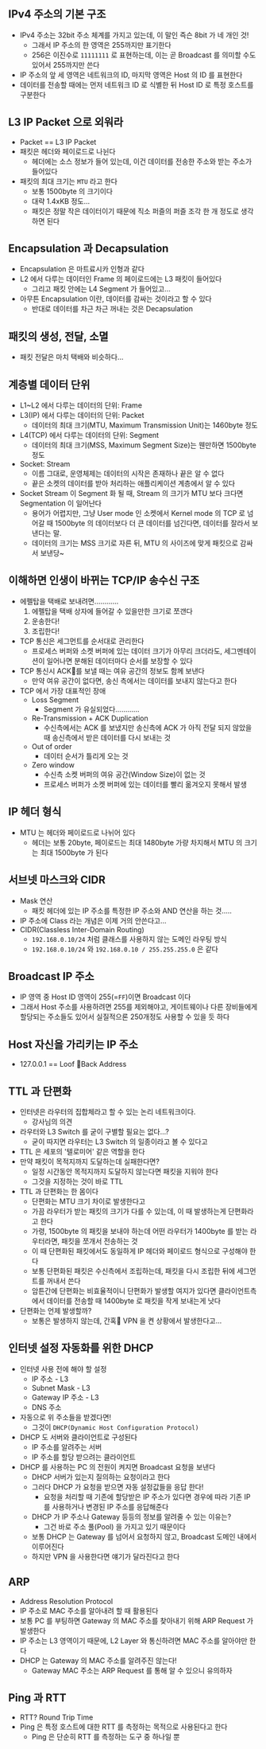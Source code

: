 ## IPv4 주소의 기본 구조
- IPv4 주소는 32bit 주소 체계를 가지고 있는데, 이 말인 즉슨 8bit 가 네 개인 것!
	- 그래서 IP 주소의 한 영역은 255까지만 표기한다
	- 256은 이진수로 `11111111` 로 표현하는데, 이는 곧 Broadcast 를 의미할 수도 있어서 255까지만 쓴다
- IP 주소의 앞 세 영역은 네트워크의 ID, 마지막 영역은 Host 의 ID 를 표현한다
- 데이터를 전송할 때에는 먼저 네트워크 ID 로 식별한 뒤 Host ID 로 특정 호스트를 구분한다

## L3 IP Packet 으로 외워라
- Packet == L3 IP Packet
- 패킷은 헤더와 페이로드로 나뉜다
	- 헤더에는 소스 정보가 들어 있는데, 이건 데이터를 전송한 주소와 받는 주소가 들어있다
- 패킷의 최대 크기는 `MTU` 라고 한다
	- 보통 1500byte 의 크기이다
	- 대략 1.4xKB 정도...
	- 패킷은 정말 작은 데이터이기 때문에 직소 퍼즐의 퍼즐 조각 한 개 정도로 생각하면 된다

##   Encapsulation 과 Decapsulation
- Encapsulation 은 마트료시카 인형과 같다
- L2 에서 다루는 데이터인 Frame 의 페이로드에는 L3 패킷이 들어있다
	- 그리고 패킷 안에는 L4 Segment 가 들어있고...
- 아무튼 Encapsulation 이란, 데이터를 감싸는 것이라고 할 수 있다
	- 반대로 데이터를 차근 차근 꺼내는 것은 Decapsulation

## 패킷의 생성, 전달, 소멸
- 패킷 전달은 마치 택배와 비슷하다...

## 계층별 데이터 단위
- L1~L2 에서 다루는 데이터의 단위: Frame
- L3(IP) 에서 다루는 데이터의 단위: Packet
	- 데이터의 최대 크기(MTU, Maximum Transmission Unit)는 1460byte 정도
- L4(TCP) 에서 다루는 데이터의 단위: Segment
	- 데이터의 최대 크기(MSS, Maximum Segment Size)는 웬만하면 1500byte 정도
- Socket: Stream
	- 이름 그대로, 운영체제는 데이터의 시작은 존재하나 끝은 알 수 없다
	- 끝은 소켓의 데이터를 받아 처리하는 애플리케이션 계층에서 알 수 있다
- Socket Stream 이 Segment 화 될 때, Stream 의 크기가 MTU 보다 크다면 Segmentation 이 일어난다
	- 용어가 어렵지만, 그냥 User mode 인 소켓에서 Kernel mode 의 TCP 로 넘어갈 때 1500byte 의 데이터보다 더 큰 데이터를 넘긴다면, 데이터를 잘라서 보낸다는 말.
	- 데이터의 크기는 MSS 크기로 자른 뒤, MTU 의 사이즈에 맞게 패킷으로 감싸서 보낸당~

## 이해하면 인생이 바뀌는 TCP/IP 송수신 구조
- 에펠탑을 택배로 보내려면............
	1. 에펠탑을 택배 상자에 들어갈 수 있을만한 크기로 쪼갠다
	2. 운송한다!
	3. 조립한다!
- TCP 통신은 세그먼트를 순서대로 관리한다
	- 프로세스 버퍼와 소켓 버퍼에 있는 데이터 크기가 아무리 크더라도, 세그멘테이션이 일어나면 분해된 데이터마다 순서를 보장할 수 있다
- TCP 통신시 ACK를 보낼 때는 여유 공간의 정보도 함께 보낸다
	- 만약 여유 공간이 없다면, 송신 측에서는 데이터를 보내지 않는다고 한다
- TCP 에서 가장 대표적인 장애
	- Loss Segment
		- Segment 가 유실되었다............
	- Re-Transmission + ACK Duplication
		- 수신측에서는 ACK 를 보냈지만 송신측에 ACK 가 아직 전달 되지 않았을 때 송신측에서 받은 데이터를 다시 보내는 것
	- Out of order
		- 데이터 순서가 틀리게 오는 것
	- Zero window
		- 수신측 소켓 버퍼의 여유 공간(Window Size)이 없는 것
		- 프로세스 버퍼가 소켓 버퍼에 있는 데이터를 빨리 옮겨오지 못해서 발생

## IP 헤더 형식
- MTU 는 헤더와 페이로드로 나뉘어 있다
	- 헤더는 보통 20byte, 페이로드는 최대 1480byte 가량 차지해서 MTU 의 크기는 최대 1500byte 가 된다

## 서브넷 마스크와 CIDR
- Mask 연산
	- 패킷 헤더에 있는 IP 주소를 특정한 IP 주소와 AND 연산을 하는 것.....
- IP 주소에 Class 라는 개념은 이제 거의 안쓴다고...
- CIDR(Classless Inter-Domain Routing)
	- `192.168.0.10/24` 처럼 클래스를 사용하지 않는 도메인 라우팅 방식
	- `192.168.0.10/24` 와 `192.168.0.10 / 255.255.255.0` 은 같다

## Broadcast IP 주소
- IP 영역 중 Host ID 영역이 255(=`FF`)이면 Broadcast 이다
- 그래서 Host 주소를 사용하려면 255를 제외해야고, 게이트웨이나 다른 장비들에게 할당되는 주소들도 있어서 실질적으론 250개정도 사용할 수 있을 듯 하다

## Host 자신을 가리키는 IP 주소
- 127.0.0.1 == Loof Back Address

## TTL 과 단편화
- 인터넷은 라우터의 집합체라고 할 수 있는 논리 네트워크이다.
	- 강사님의 의견
- 라우터와 L3 Switch 를 굳이 구별할 필요는 없다...?
	- 굳이 따지면 라우터는 L3 Switch 의 일종이라고 볼 수 있다고
- TTL 은 세포의 '텔로미어' 같은 역할을 한다
- 만약 패킷이 목적지까지 도달하는데 실패한다면?
	- 일정 시간동안 목적지까지 도달하지 않는다면 패킷을 지워야 한다
	- 그것을 지정하는 것이 바로 TTL
- TTL 과 단편화는 한 몸이다
	- 단편화는 MTU 크기 차이로 발생한다고
	- 가끔 라우터가 받는 패킷의 크기가 다를 수 있는데, 이 때 발생하는게 단편화라고 한다
	- 가령, 1500byte 의 패킷을 보내야 하는데 어떤 라우터가 1400byte 를 받는 라우터라면, 패킷을 쪼개서 전송하는 것
	- 이 때 단편화된 패킷에서도 동일하게 IP 헤더와 페이로드 형식으로 구성해야 한다
	- 보통 단편화된 패킷은 수신측에서 조립하는데, 패킷을 다시 조립한 뒤에 세그먼트를 꺼내서 쓴다
	- 암튼간에 단편화는 비효율적이니 단편화가 발생할 여지가 있다면 클라이언트측에서 데이터를 전송할 때 1400byte 로 패킷을 작게 보내는게 낫다
- 단편화는 언제 발생할까?
	- 보통은 발생하지 않는데, 간혹 VPN 을 켠 상황에서 발생한다고...

## 인터넷 설정 자동화를 위한 DHCP
- 인터넷 사용 전에 해야 할 설정
	- IP 주소 - L3
	- Subnet Mask - L3
	- Gateway IP 주소 - L3
	- DNS 주소 
- 자동으로 위 주소들을 받겠다면!
	- 그것이 `DHCP(Dynamic Host Configuration Protocol)`
- DHCP 도 서버와 클라이언트로 구성된다
	- IP 주소를 알려주는 서버
	- IP 주소를 할당 받으려는 클라이언트
- DHCP 를 사용하는 PC 의 전원이 켜지면 Broadcast 요청을 보낸다
	- DHCP 서버가 있는지 질의하는 요청이라고 한다
	- 그러다 DHCP 가 요청을 받으면 자동 설정값들을 응답 한다!
		- 요청을 처리할 때 기존에 할당받은 IP 주소가 있다면 경우에 따라 기존 IP 를 사용하거나 변경된 IP 주소를 응답해준다
	- DHCP 가 IP 주소나 Gateway 등등의 정보를 알려줄 수 있는 이유는?
		- 그건 바로 주소 풀(Pool) 을 가지고 있기 때문이다
	- 보통 DHCP 는 Gateway 를 넘어서 요청하지 않고, Broadcast 도메인 내에서 이루어진다
	- 하지만 VPN 을 사용한다면 얘기가 달라진다고 한다

## ARP
- Address Resolution Protocol
- IP 주소로 MAC 주소를 알아내려 할 때 활용된다
- 보통 PC 를 부팅하면 Gateway 의 MAC 주소를 찾아내기 위해 ARP Request 가 발생한다
- IP 주소는 L3 영역이기 때문에, L2 Layer 와 통신하려면 MAC 주소를 알아야만 한다
- DHCP 는 Gateway 의 MAC 주소를 알려주진 않는다!
	- Gateway MAC 주소는 ARP Request 를 통해 알 수 있으니 유의하자

## Ping 과  RTT
- RTT? Round Trip Time
- Ping 은 특정 호스트에 대한  RTT 를 측정하는 목적으로 사용된다고 한다
	- Ping 은 단순히  RTT 를 측정하는 도구 중 하나일 뿐